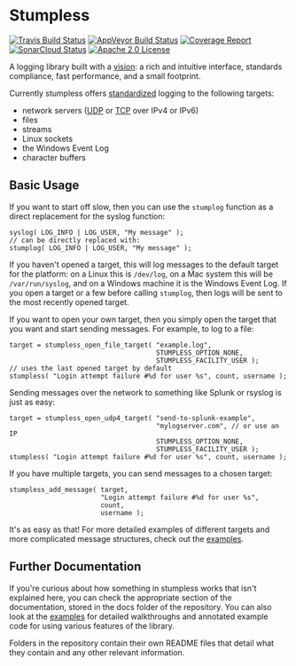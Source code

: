 # Stumpless

[![Travis Build Status](https://travis-ci.org/goatshriek/stumpless.svg?branch=master)](https://travis-ci.org/goatshriek/stumpless)
[![AppVeyor Build Status](https://ci.appveyor.com/api/projects/status/uwied5cn5jujl4d2/branch/master?svg=true)](https://ci.appveyor.com/project/goatshriek/stumpless)
[![Coverage Report](https://codecov.io/gh/goatshriek/stumpless/branch/master/graph/badge.svg)](https://codecov.io/gh/goatshriek/stumpless)
[![SonarCloud Status](https://sonarcloud.io/api/project_badges/measure?project=stumpless&metric=alert_status)](https://sonarcloud.io/dashboard?id=stumpless)
[![Apache 2.0 License](https://img.shields.io/badge/license-Apache%202.0-blue.svg)](https://opensource.org/licenses/Apache-2.0)

A logging library built with a
[vision](https://github.com/goatshriek/stumpless/blob/master/docs/vision.md):
a rich and intuitive interface, standards compliance, fast performance, and a
small footprint.

Currently stumpless offers [standardized](https://tools.ietf.org/html/rfc5424)
logging to the following targets:
 * network servers ([UDP](https://tools.ietf.org/html/rfc5426) or
   [TCP](https://tools.ietf.org/html/rfc6587) over IPv4 or IPv6)
 * files
 * streams
 * Linux sockets
 * the Windows Event Log
 * character buffers

## Basic Usage
If you want to start off slow, then you can use the `stumplog` function as a
direct replacement for the syslog function:

    syslog( LOG_INFO | LOG_USER, "My message" );
    // can be directly replaced with:
    stumplog( LOG_INFO | LOG_USER, "My message" );

If you haven't opened a target, this will log messages to the default target for
the platform: on a Linux this is `/dev/log`, on a Mac system this will be
`/var/run/syslog`, and on a Windows machine it is the Windows Event Log. If you
open a target or a few before calling `stumplog`, then logs will be sent to the
most recently opened target.

If you want to open your own target, then you simply open the target that you
want and start sending messages. For example, to log to a file:

    target = stumpless_open_file_target( "example.log",
                                         STUMPLESS_OPTION_NONE,
                                         STUMPLESS_FACILITY_USER );
    // uses the last opened target by default
    stumpless( "Login attempt failure #%d for user %s", count, username );

Sending messages over the network to something like Splunk or rsyslog is just
as easy:

    target = stumpless_open_udp4_target( "send-to-splunk-example",
                                         "mylogserver.com", // or use an IP
                                         STUMPLESS_OPTION_NONE,
                                         STUMPLESS_FACILITY_USER );
    stumpless( "Login attempt failure #%d for user %s", count, username );

If you have multiple targets, you can send messages to a chosen target:

    stumpless_add_message( target,
                           "Login attempt failure #%d for user %s",
                           count,
                           username );

It's as easy as that! For more detailed examples of different targets and more
complicated message structures, check out the [examples](docs/examples/).

## Further Documentation
If you're curious about how something in stumpless works that isn't explained
here, you can check the appropriate section of the documentation, stored in the
docs folder of the repository. You can also look at the
[examples](docs/examples/) for detailed walkthroughs and annotated example code
for using various features of the library.

Folders in the repository contain their own README files that detail what they
contain and any other relevant information.
